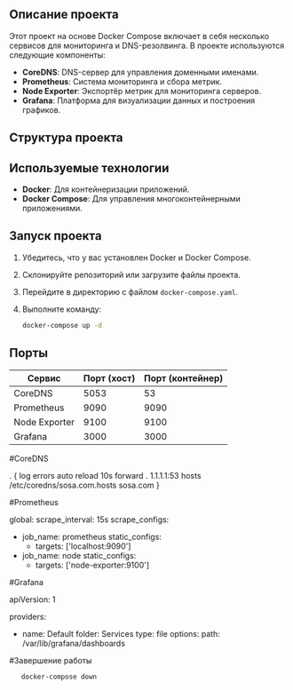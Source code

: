 ## Описание проекта

Этот проект на основе Docker Compose включает в себя несколько сервисов для мониторинга и DNS-резолвинга. В проекте используются следующие компоненты:

- **CoreDNS**: DNS-сервер для управления доменными именами.
- **Prometheus**: Система мониторинга и сбора метрик.
- **Node Exporter**: Экспортёр метрик для мониторинга серверов.
- **Grafana**: Платформа для визуализации данных и построения графиков.

## Структура проекта


## Используемые технологии

- **Docker**: Для контейнеризации приложений.
- **Docker Compose**: Для управления многоконтейнерными приложениями.

## Запуск проекта

1. Убедитесь, что у вас установлен Docker и Docker Compose.
2. Склонируйте репозиторий или загрузите файлы проекта.
3. Перейдите в директорию с файлом `docker-compose.yaml`.
4. Выполните команду:

   ```bash
   docker-compose up -d

## Порты

| Сервис       | Порт (хост) | Порт (контейнер) |
|--------------|-------------|-------------------|
| CoreDNS      | 5053        | 53                |
| Prometheus   | 9090        | 9090              |
| Node Exporter| 9100        | 9100              |
| Grafana      | 3000        | 3000              |


#CoreDNS

. {
    log
    errors
    auto
    reload 10s
    forward . 1.1.1.1:53
    hosts /etc/coredns/sosa.com.hosts sosa.com
}


#Prometheus

global:
  scrape_interval: 15s
scrape_configs:
  - job_name: prometheus
    static_configs:
      - targets: ['localhost:9090']
  - job_name: node
    static_configs:
      - targets: ['node-exporter:9100']

#Grafana

apiVersion: 1

providers:
  - name: Default 
    folder: Services 
    type: file
    options:
      path: /var/lib/grafana/dashboards

#Завершение работы


```bash
   docker-compose down
